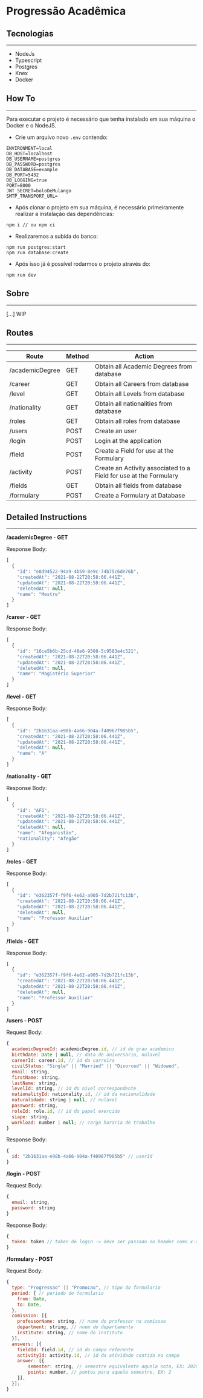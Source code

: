 # Progressão Acadêmica

## Tecnologias

---

- NodeJs
- Typescript
- Postgres
- Knex
- Docker

## How To

---

Para executar o projeto é necessário que tenha instalado em sua máquina o Docker e o NodeJS.

- Crie um arquivo novo `.env` contendo:

```
ENVIRONMENT=local
DB_HOST=localhost
DB_USERNAME=postgres
DB_PASSWORD=postgres
DB_DATABASE=example
DB_PORT=5432
DB_LOGGING=true
PORT=8000
JWT_SECRET=boloDeMulango
SMTP_TRANSPORT_URL=
```

- Após clonar o projeto em sua máquina, é necessário primeiramente realizar a instalação das dependências:
 ```
 npm i // ou npm ci
 ```

- Realizaremos a subida do banco:
 ```
 npm run postgres:start
 npm run database:create
 ```

- Após isso já é possível rodarmos o projeto através do:

```
npm run dev
```

## Sobre

---

[...] WIP

## Routes
---

| Route           	| Method 	| Action                                                            	|
|-----------------	|--------	|-------------------------------------------------------------------	|
| /academicDegree 	| GET    	| Obtain all Academic Degrees from database                         	|
| /career         	| GET    	| Obtain all Careers from database                                  	|
| /level          	| GET    	| Obtain all Levels from database                                   	|
| /nationality    	| GET    	| Obtain all nationalities from database                            	|
| /roles          	| GET    	| Obtain all roles from database                                    	|
| /users          	| POST   	| Create an user                                                    	|
| /login          	| POST   	| Login at the application                                          	|
| /field          	| POST   	| Create a Field for use at the Formulary                           	|
| /activity       	| POST   	| Create an Activity associated to a Field for use at the Formulary 	|
| /fields         	| GET   	| Obtain all fields from database                                   	|
| /formulary       	| POST   	| Create a Formulary at Database                                    	|


## Detailed Instructions

---

**/academicDegree - GET**

Response Body:

```js
[
  {
    "id": "e8d94522-94a9-4b59-8e9c-74b75c6de76b",
    "createdAt": "2021-08-22T20:58:06.441Z",
    "updatedAt": "2021-08-22T20:58:06.441Z",
    "deletedAt": null,
    "name": "Mestre"
  }
]
```

**/career - GET**

Response Body:

```js
[
  {
    "id": "16ce5b6b-25cd-48e6-9508-5c9583e4c521",
    "createdAt": "2021-08-22T20:58:06.441Z",
    "updatedAt": "2021-08-22T20:58:06.441Z",
    "deletedAt": null,
    "name": "Magistério Superior"
  }
]
```

**/level - GET**

Response Body:

```js
[
  {
    "id": "2b1631aa-e98b-4a66-904a-f40967f905b5",
    "createdAt": "2021-08-22T20:58:06.441Z",
    "updatedAt": "2021-08-22T20:58:06.441Z",
    "deletedAt": null,
    "name": "A"
  }
]
```

**/nationality - GET**

Response Body:

```js
[
  {
    "id": "AFG",
    "createdAt": "2021-08-22T20:58:06.441Z",
    "updatedAt": "2021-08-22T20:58:06.441Z",
    "deletedAt": null,
    "name": "Afeganistão",
    "nationality": "Afegão"
  }
]
```

**/roles - GET**

Response Body:

```js
[
  {
    "id": "e362357f-f9f6-4e62-a905-7d2b721fc13b",
    "createdAt": "2021-08-22T20:58:06.441Z",
    "updatedAt": "2021-08-22T20:58:06.441Z",
    "deletedAt": null,
    "name": "Professor Auxiliar"
  }
]
```

**/fields - GET**

Response Body:

```js
[
  {
    "id": "e362357f-f9f6-4e62-a905-7d2b721fc13b",
    "createdAt": "2021-08-22T20:58:06.441Z",
    "updatedAt": "2021-08-22T20:58:06.441Z",
    "deletedAt": null,
    "name": "Professor Auxiliar"
  }
]
```

**/users - POST**

Request Body:

```js
{
  academicDegreeId: academicDegree.id, // id do grau academico
  birthdate: Date | null, // data de aniversario, nulavel
  careerId: career.id, // id da carreira
  civilStatus: "Single" || "Married" || "Divorced" || "Widowed",
  email: string,
  firstName: string,
  lastName: string,
  levelId: string, // id do nivel correspondente
  nationalityId: nationality.id, // id da nacionalidade
  naturalidade: string | null, // nulavel
  password: string,
  roleId: role.id, // id do papel exercido
  siape: string,
  workload: number | null; // carga horaria de trabalho
}
```

Response Body:

```js
{
  id: "2b1631aa-e98b-4a66-904a-f40967f905b5" // userId
}
```

**/login - POST**

Request Body:

```js
{
  email: string,
  password: string
}
```

Response Body:

```js
{
  token: token // token de login -> deve ser passado no header como x-access-token para toda requisição que necessite de autenticação
}
```

**/formulary - POST**

Request Body:

```js
{
  type: "Progressao" || "Promocao", // tipo do formulario
  period: { // periodo do formulario
    from: Date,
    to: Date,
  },
  comission: [{
    professorName: string, // nome do professor na comissao
    department: string, // noem do departamento
    institute: string, // nome do instituto
  }],
  answers: [{
    fieldId: field.id, // id do campo referente
    activityId: activity.id, // id da atividade contida no campo
    answer: [{
        semester: string, // semestre equivalente aquela nota, EX: 2020.1
        points: number, // pontos para aquele semestre, EX: 2
    }],
  }];
}
```